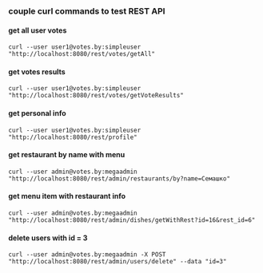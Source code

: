### couple curl commands to test REST API

#### get all user votes
`curl --user user1@votes.by:simpleuser "http://localhost:8080/rest/votes/getAll"`

#### get votes results
`curl --user user1@votes.by:simpleuser "http://localhost:8080/rest/votes/getVoteResults"`

#### get personal info
`curl --user user1@votes.by:simpleuser "http://localhost:8080/rest/profile"`

#### get restaurant by name with menu
`curl --user admin@votes.by:megaadmin "http://localhost:8080/rest/admin/restaurants/by?name=Семашко"`

#### get menu item with restaurant info
`curl --user admin@votes.by:megaadmin "http://localhost:8080/rest/admin/dishes/getWithRest?id=16&rest_id=6"`

#### delete users with id = 3
`curl --user admin@votes.by:megaadmin -X POST "http://localhost:8080/rest/admin/users/delete" --data "id=3"`